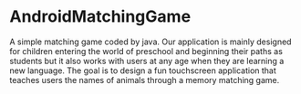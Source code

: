 # AndroidMatchingGame
A simple matching game coded by java. Our application is mainly designed for children entering the world of preschool and beginning their paths as students but it also works with users at any age when they are learning a new language. The goal is to design a fun touchscreen application that teaches users the names of animals through a memory matching game.
